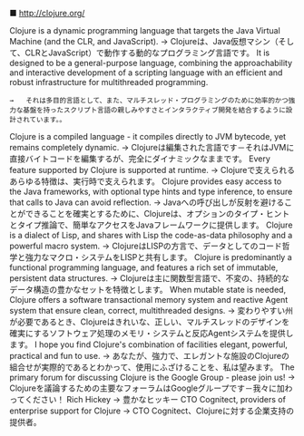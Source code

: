 ■ http://clojure.org/

Clojure is a dynamic programming language that targets the Java Virtual Machine (and the CLR, and JavaScript).	→	Clojureは、Java仮想マシン（そして、CLRとJavaScript）で動作する動的なプログラミング言語です。
It is designed to be a general-purpose language, combining the approachability and interactive development of a scripting language with an efficient and robust infrastructure for multithreaded programming.

	→	それは多目的言語として、また、マルチスレッド・プログラミングのために効率的かつ強力な基盤を持ったスクリプト言語の親しみやすさとインタラクティブ開発を結合するように設計されています。。
Clojure is a compiled language - it compiles directly to JVM bytecode, yet remains completely dynamic.	→	Clojureは編集された言語です－それはJVMに直接バイトコードを編集するが、完全にダイナミックなままです。
Every feature supported by Clojure is supported at runtime.	→	Clojureで支えられるあらゆる特徴は、実行時で支えられます。
Clojure provides easy access to the Java frameworks, with optional type hints and type inference, to ensure that calls to Java can avoid reflection.	→	Javaへの呼び出しが反射を避けることができることを確実とするために、Clojureは、オプションのタイプ・ヒントとタイプ推論で、簡単なアクセスをJavaフレームワークに提供します。
Clojure is a dialect of Lisp, and shares with Lisp the code-as-data philosophy and a powerful macro system.	→	ClojureはLISPの方言で、データとしてのコード哲学と強力なマクロ・システムをLISPと共有します。
Clojure is predominantly a functional programming language, and features a rich set of immutable, persistent data structures.	→	Clojureは主に関数型言語で、不変の、持続的なデータ構造の豊かなセットを特徴とします。
When mutable state is needed, Clojure offers a software transactional memory system and reactive Agent system that ensure clean, correct, multithreaded designs.	→	変わりやすい州が必要であるとき、Clojureはきれいな、正しい、マルチスレッドのデザインを確実にするソフトウェア処理のメモリ・システムと反応Agentシステムを提供します。
I hope you find Clojure's combination of facilities elegant, powerful, practical and fun to use.	→	あなたが、強力で、エレガントな施設のClojureの組合せが実際的であるとわかって、使用にふざけることを、私は望みます。
The primary forum for discussing Clojure is the Google Group - please join us!	→	Clojureを議論するための主要なフォーラムはGoogleグループです－我々に加わってください！
Rich Hickey	→	豊かなヒッキー
CTO Cognitect, providers of enterprise support for Clojure	→	CTO Cognitect、Clojureに対する企業支持の提供者。

